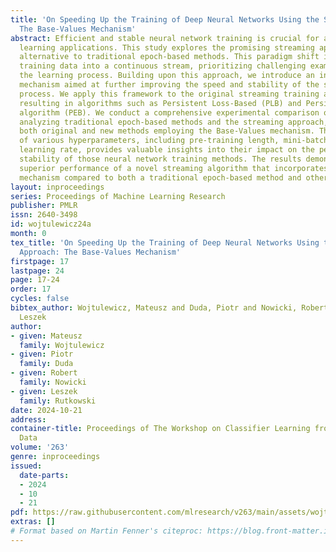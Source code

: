 ```yaml
---
title: 'On Speeding Up the Training of Deep Neural Networks Using the Streaming Approach:
  The Base-Values Mechanism'
abstract: Efficient and stable neural network training is crucial for advancing machine
  learning applications. This study explores the promising streaming approach as an
  alternative to traditional epoch-based methods. This paradigm shift involves transforming
  training data into a continuous stream, prioritizing challenging examples to enhance
  the learning process. Building upon this approach, we introduce an innovative Base-Values
  mechanism aimed at further improving the speed and stability of the streaming training
  process. We apply this framework to the original streaming training algorithms,
  resulting in algorithms such as Persistent Loss-Based (PLB) and Persistent Entropy-Based
  algorithm (PEB). We conduct a comprehensive experimental comparison on EMNIST dataset,
  analyzing traditional epoch-based methods and the streaming approach, including
  both original and new methods employing the Base-Values mechanism. The exploration
  of various hyperparameters, including pre-training length, mini-batch size, and
  learning rate, provides valuable insights into their impact on the performance and
  stability of those neural network training methods. The results demonstrate the
  superior performance of a novel streaming algorithm that incorporates the Base-Values
  mechanism compared to both a traditional epoch-based method and other methods.
layout: inproceedings
series: Proceedings of Machine Learning Research
publisher: PMLR
issn: 2640-3498
id: wojtulewicz24a
month: 0
tex_title: 'On Speeding Up the Training of Deep Neural Networks Using the Streaming
  Approach: The Base-Values Mechanism'
firstpage: 17
lastpage: 24
page: 17-24
order: 17
cycles: false
bibtex_author: Wojtulewicz, Mateusz and Duda, Piotr and Nowicki, Robert and Rutkowski,
  Leszek
author:
- given: Mateusz
  family: Wojtulewicz
- given: Piotr
  family: Duda
- given: Robert
  family: Nowicki
- given: Leszek
  family: Rutkowski
date: 2024-10-21
address:
container-title: Proceedings of The Workshop on Classifier Learning from Difficult
  Data
volume: '263'
genre: inproceedings
issued:
  date-parts:
  - 2024
  - 10
  - 21
pdf: https://raw.githubusercontent.com/mlresearch/v263/main/assets/wojtulewicz24a/wojtulewicz24a.pdf
extras: []
# Format based on Martin Fenner's citeproc: https://blog.front-matter.io/posts/citeproc-yaml-for-bibliographies/
---
```

